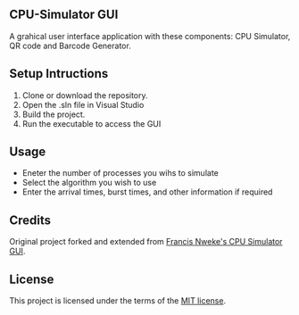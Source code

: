 ## CPU-Simulator GUI
A grahical user interface application with these components: CPU Simulator, QR code and Barcode Generator.

## Setup Intructions
1. Clone or download the repository.
2. Open the .sln file in Visual Studio
3. Build the project.
4. Run the executable to access the GUI

## Usage
- Eneter the number of processes you wihs to simulate
- Select the algorithm you wish to use
- Enter the arrival times, burst times, and other information if required

## Credits
Original project forked and extended from [Francis Nweke's CPU Simulator GUI](https://github.com/FrancisNweke/CPU-Simulator-GUI).

## License
This project is licensed under the terms of the [MIT license](https://choosealicense.com/licenses/mit/).
